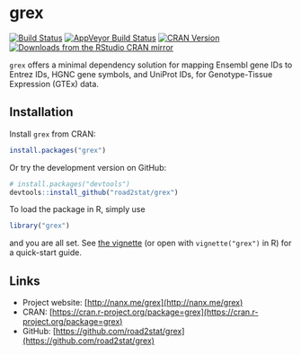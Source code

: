# grex

[![Build Status](https://travis-ci.org/road2stat/grex.svg?branch=master)](https://travis-ci.org/road2stat/grex)
[![AppVeyor Build Status](https://ci.appveyor.com/api/projects/status/github/road2stat/grex?branch=master&svg=true)](https://ci.appveyor.com/project/road2stat/grex)
[![CRAN Version](http://www.r-pkg.org/badges/version/grex)](https://cran.r-project.org/package=grex)
[![Downloads from the RStudio CRAN mirror](http://cranlogs.r-pkg.org/badges/grex)](http://cranlogs.r-pkg.org/badges/grex)

`grex` offers a minimal dependency solution for mapping Ensembl gene IDs to Entrez IDs, HGNC gene symbols, and UniProt IDs, for Genotype-Tissue Expression (GTEx) data.

## Installation

Install `grex` from CRAN:

```r
install.packages("grex")
```

Or try the development version on GitHub:

```r
# install.packages("devtools")
devtools::install_github("road2stat/grex")
```

To load the package in R, simply use

```r
library("grex")
```

and you are all set. See [the vignette](http://nanx.me/grex/doc/) (or open with `vignette("grex")` in R) for a quick-start guide.

## Links

* Project website: [http://nanx.me/grex](http://nanx.me/grex)
* CRAN: [https://cran.r-project.org/package=grex](https://cran.r-project.org/package=grex)
* GitHub: [https://github.com/road2stat/grex](https://github.com/road2stat/grex)
